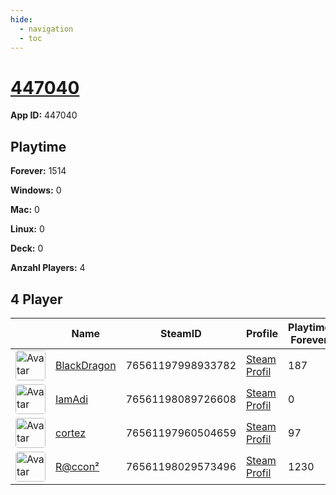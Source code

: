 ```yaml
---
hide:
  - navigation
  - toc
---
```

# <a href="https://steamdb.info/app/447040">447040</a>

**App ID:** 447040

## Playtime

**Forever:** 1514

**Windows:** 0

**Mac:** 0

**Linux:** 0

**Deck:** 0

**Anzahl Players:** 4
## 4 Player

<table id="charts-table" class="display" style="width:100%">
            <thead>
                <tr>
                    <th></th>
                    <th>Name</th>
                    <th>SteamID</th>
                    <th>Profile</th>
                    <th>Playtime Forever</th>
                    <th>Windows</th>
                    <th>Mac</th>
                    <th>Linux</th>
                    <th>Deck</th>
                    <th>Last Played</th>
                    <th>Playtime 2 Weeks</th>
                </tr>
            </thead>
            <tbody>
        <tr>
<td><a href="https://steamcommunity.com/profiles/76561197998933782/" target="_blank"><img src="https://avatars.steamstatic.com/2d67419dcbddc68d0d0f649777d0c77c84528b89_full.jpg" alt="Avatar" style="width:48px;height:48px;border-radius:4px;"></a></td><td><a href="/player/76561197998933782">BlackDragon</a></td><td>76561197998933782</td><td><a href="https://steamcommunity.com/profiles/76561197998933782/" target="_blank">Steam Profil</a></td><td>187</td><td>0</td><td>0</td><td>0</td><td>0</td><td>0</td><td></td></tr>
<tr>
<td><a href="https://steamcommunity.com/profiles/76561198089726608/" target="_blank"><img src="https://avatars.steamstatic.com/fef49e7fa7e1997310d705b2a6158ff8dc1cdfeb_full.jpg" alt="Avatar" style="width:48px;height:48px;border-radius:4px;"></a></td><td><a href="/player/76561198089726608">IamAdi</a></td><td>76561198089726608</td><td><a href="https://steamcommunity.com/profiles/76561198089726608/" target="_blank">Steam Profil</a></td><td>0</td><td>0</td><td>0</td><td>0</td><td>0</td><td>0</td><td></td></tr>
<tr>
<td><a href="https://steamcommunity.com/profiles/76561197960504659/" target="_blank"><img src="https://avatars.steamstatic.com/99ee2e7af5120add107ab024259b1174c3374c95_full.jpg" alt="Avatar" style="width:48px;height:48px;border-radius:4px;"></a></td><td><a href="/player/76561197960504659">cortez</a></td><td>76561197960504659</td><td><a href="https://steamcommunity.com/profiles/76561197960504659/" target="_blank">Steam Profil</a></td><td>97</td><td>0</td><td>0</td><td>0</td><td>0</td><td>0</td><td></td></tr>
<tr>
<td><a href="https://steamcommunity.com/profiles/76561198029573496/" target="_blank"><img src="https://avatars.steamstatic.com/8a8d6d6442ea28153a0d3e12906a8d91408ea24d_full.jpg" alt="Avatar" style="width:48px;height:48px;border-radius:4px;"></a></td><td><a href="/player/76561198029573496">R@ccon²</a></td><td>76561198029573496</td><td><a href="https://steamcommunity.com/profiles/76561198029573496/" target="_blank">Steam Profil</a></td><td>1230</td><td>0</td><td>0</td><td>0</td><td>0</td><td>0</td><td></td></tr>
</tbody>
</table>
